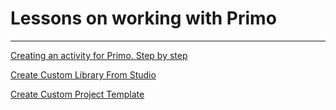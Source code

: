 # Lessons on working with Primo
-----------

[Creating an activity for Primo. Step by step](https://github.com/Alefair/Primo.Alefair/blob/main/Lessons/Tutorials/Creating%20an%20activity%20for%20Primo.%20Step%20by%20step.md)

[Create Custom Library From Studio](https://github.com/Alefair/Primo.Alefair/blob/main/Lessons/Tutorials/Create%20Custom%20Library%20From%20Studio.md)

[Create Custom Project Template](https://github.com/Alefair/Primo.Alefair/blob/main/Lessons/Tutorials/Create%20Custom%20Project%20Template.md)
